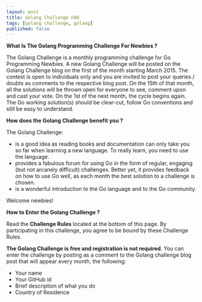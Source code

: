 ```yaml
---
layout: post
title: Golang Challenge FAQ
tags: [golang challenge, golang]
published: false
---
```


**What Is The Golang Programming Challenge For Newbies ?**

The Golang Challenge is a monthly programming challenge for Go Programming Newbies. A new Golang Challenge will be posted on the Golang Challenge blog on the first of the month starting March 2015. The contest is open to individuals only and you are invited to post your queries / doubts as comments to the respective blog post. On the 15th of that month, all the solutions will be thrown open for everyone to see, comment upon and cast your vote. On the 1st of the next month, the cycle begins again. The Go working solution(s) should be clear-cut, follow Go conventions and still be easy to understand.

**How does the Golang Challenge benefit you ?**

The Golang Challenge:

* is a good idea as reading books and documentation can only take you so far when learning a new language. To really learn, you need to use the language. 
* provides a fabulous forum for using Go in the form of regular, engaging (but not arcanely difficult) challenges. Better yet, it provides feedback on how to use Go well, as each month the best solution to a challenge is chosen. 
* is a wonderful introduction to the Go language and to the Go community. 

Welcome newbies!

**How to Enter the Golang Challenge ?**

Read the **Challenge Rules** located at the bottom of this page. By participating in this challenge, you agree to be bound by these Challenge Rules.

**The Golang Challenge is free and registration is not required**. You can enter the challenge by posting as a comment to the Golang challenge blog post that will appear every month, the following:

* Your name
* Your GitHub id
* Brief description of what you do
* Country of Residence
